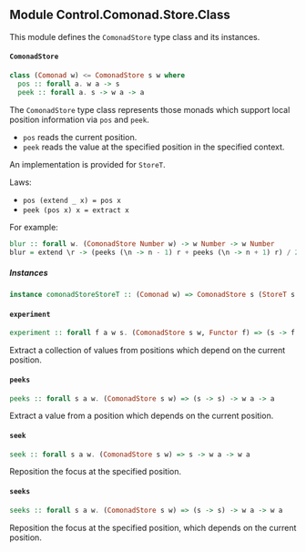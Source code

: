 ## Module Control.Comonad.Store.Class

This module defines the `ComonadStore` type class and its instances.

#### `ComonadStore`

``` purescript
class (Comonad w) <= ComonadStore s w where
  pos :: forall a. w a -> s
  peek :: forall a. s -> w a -> a
```

The `ComonadStore` type class represents those monads which support local position information via
`pos` and `peek`.

- `pos` reads the current position.
- `peek` reads the value at the specified position in the specified context.

An implementation is provided for `StoreT`.

Laws:

- `pos (extend _ x) = pos x`
- `peek (pos x) x = extract x`

For example:

```purescript
blur :: forall w. (ComonadStore Number w) -> w Number -> w Number
blur = extend \r -> (peeks (\n -> n - 1) r + peeks (\n -> n + 1) r) / 2)
```

##### Instances
``` purescript
instance comonadStoreStoreT :: (Comonad w) => ComonadStore s (StoreT s w)
```

#### `experiment`

``` purescript
experiment :: forall f a w s. (ComonadStore s w, Functor f) => (s -> f s) -> w a -> f a
```

Extract a collection of values from positions which depend on the current position.

#### `peeks`

``` purescript
peeks :: forall s a w. (ComonadStore s w) => (s -> s) -> w a -> a
```

Extract a value from a position which depends on the current position.

#### `seek`

``` purescript
seek :: forall s a w. (ComonadStore s w) => s -> w a -> w a
```

Reposition the focus at the specified position.

#### `seeks`

``` purescript
seeks :: forall s a w. (ComonadStore s w) => (s -> s) -> w a -> w a
```

Reposition the focus at the specified position, which depends on the current position.


